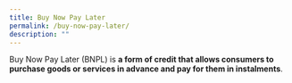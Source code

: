 ```yaml
---
title: Buy Now Pay Later
permalink: /buy-now-pay-later/
description: ""
---
```

Buy Now Pay Later (BNPL) is **a form of credit that allows consumers to purchase goods or services in advance and pay for them in instalments**.
